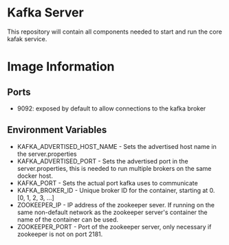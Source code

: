 # Kafka Server 

This repository will contain all components needed to start and run the core kafak service. 

# Image Information
## Ports
 - 9092: exposed by default to allow connections to the kafka broker

## Environment Variables
 - KAFKA_ADVERTISED_HOST_NAME - Sets the advertised host name in the server.properties
 - KAFKA_ADVERTISED_PORT - Sets the advertised port in the server.properties, this is needed to run multiple brokers on the same docker host.
 - KAFKA_PORT - Sets the actual port kafka uses to communicate
 - KAFKA_BROKER_ID - Unique broker ID for the container, starting at 0. [0, 1, 2, 3, ...]
 - ZOOKEEPER_IP - IP address of the zookeeper sever. If running on the same non-default network as the zookeeper server's container the name of the container can be used.
 - ZOOKEEPER_PORT - Port of the zookeeper server, only necessary if zookeeper is not on port 2181.